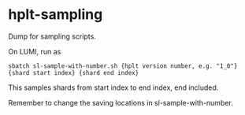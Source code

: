 # hplt-sampling
Dump for sampling scripts.

On LUMI, run as 
```
sbatch sl-sample-with-number.sh {hplt version number, e.g. "1_0"} {shard start index} {shard end index}
```
This samples shards from start index to end index, end included.

Remember to change the saving locations in sl-sample-with-number.
